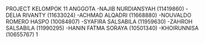 PROJECT KELOMPOK 11
ANGGOTA
-NAJIB NURDIANSYAH (11419860) 
-DELIA RIVANTY (11633024) 
-ACHMAD ALQADRI (11668880) 
-NOUVALDO ROMERO HASPO (10084807) 
-SYAFIRA SALSABILA (11959630) 
-ZAHROH SALSABILA (11990295) 
-HANIN FATMA SORAYA (10501340) 
-KHOIRUNNISA (10655767)
1
